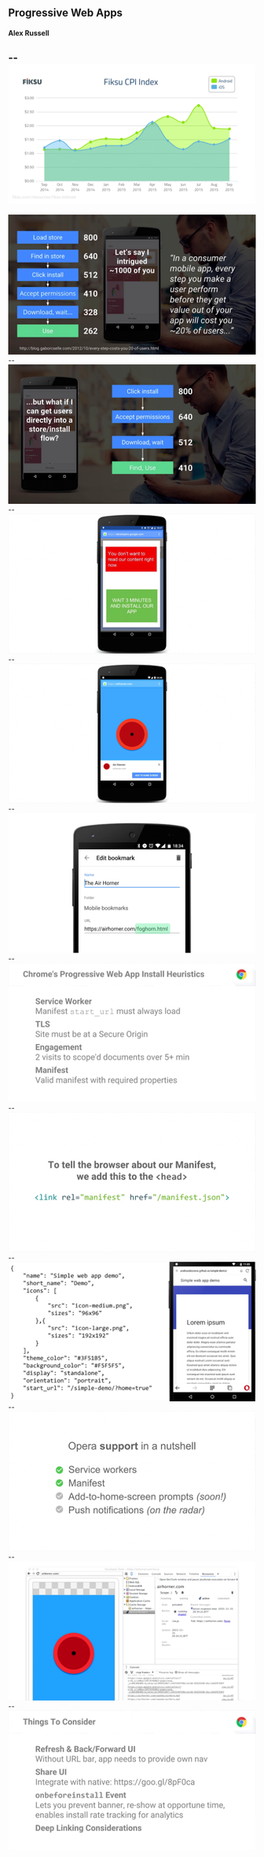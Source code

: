 ## Progressive Web Apps
#### Alex Russell
--
<img src="assets/3_progwa/1.png">
--
<img src="assets/3_progwa/2.png">
--
<img src="assets/3_progwa/3.png">
--
<img src="assets/3_progwa/4.png">
--
<img src="assets/3_progwa/5.png">
--
<img src="assets/3_progwa/6.png">
--
<img src="assets/3_progwa/7.png">
--
<img src="assets/3_progwa/8.png">
--
<img src="assets/3_progwa/9.png">
--
<img src="assets/3_progwa/10.png">
--
<img src="assets/3_progwa/11.png">
--
<img src="assets/3_progwa/12.png">
